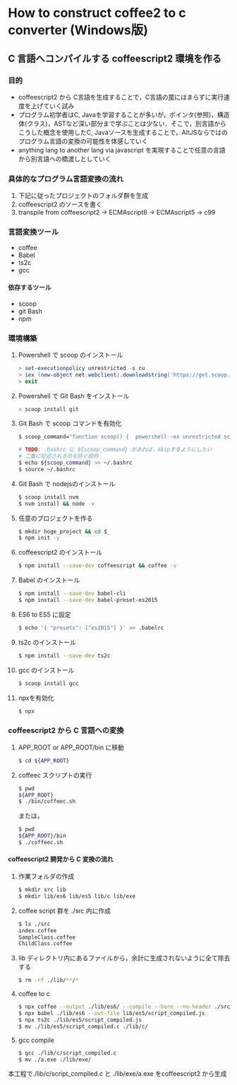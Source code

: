 # How to construct coffee2 to c converter (Windows版)


## C 言語へコンパイルする coffeescript2 環境を作る


### 目的
* coffeescript2 から C言語を生成することで，C言語の罠にはまらずに実行速度を上げていく試み
* プログラム初学者はC, Javaを学習することが多いが，ポインタ(参照)，構造体(クラス)，ASTなど深い部分まで学ぶことは少ない．そこで，別言語からこうした概念を使用したC, Javaソースを生成することで，AltJSならではのプログラム言語の変換の可能性を体感していく
* anything lang to another lang via javascript を実現することで任意の言語から別言語への橋渡しとしていく

### 具体的なプログラム言語変換の流れ

1. 下記に従ったプロジェクトのフォルダ群を生成
1. coffeescript2 のソースを書く
1. transpile from coffeescript2 -> ECMAscript6 -> ECMAscript5 -> c99

### 言語変換ツール

* coffee
* Babel
* ts2c
* gcc

#### 依存するツール
* scoop
* git Bash
* npm

### 環境構築

1. Powershell で scoop のインストール
    ```Powershell
    > set-executionpolicy unrestricted -s cu
    > iex (new-object net.webclient).downloadstring('https://get.scoop.sh')
    > exit
    ```

1. Powershell で Git Bash をインストール
    ```Powershell
    > scoop install git
    ```

1. Git Bash で scoop コマンドを有効化
    ```Bash
    $ scoop_command="function scoop() {  powershell -ex unrestricted scoop.ps1 \"\$@\" ;} && export -f scoop"

    # TODO: .bashrc に ${scoop_command} があれば，skipするようにしたい
    # 二重に記述されるのを防ぐ目的
    $ echo ${scoop_command} >> ~/.bashrc
    $ source ~/.bashrc
    ```

1. Git Bash で nodejsのインストール
    ```Bash
    $ scoop install nvm
    $ nvm install && node -v
    ```

1. 任意のプロジェクトを作る
    ```Bash
    $ mkdir hoge_project && cd $_
    $ npm init -y
    ```

1. coffeescript2 のインストール
    ```Bash
    $ npm install --save-dev coffeescript && coffee -v
    ```

1. Babel のインストール
    ```Bash
    $ npm install --save-dev babel-cli
    $ npm install --save-dev babel-preset-es2015
    ```

1. ES6 to ES5 に設定
    ```Bash
    $ echo '{ "presets": ["es2015"] }' >> .babelrc
    ```

1. ts2c のインストール
    ```Bash
    $ npm install --save-dev ts2c
    ```

1. gcc のインストール
    ```Bash
    $ scoop install gcc
    ```
1. npxを有効化
    ```Bash
    $ npx
    ```

### coffeescript2 から C 言語への変換

1. APP_ROOT or APP_ROOT/bin に移動
    ```Bash
    $ cd ${APP_ROOT}
    ```

1. coffeec スクリプトの実行
    ```Bash
    $ pwd
    ${APP_ROOT}
    $ ./bin/coffeec.sh
    ```

    または，
    ```Bash
    $ pwd
    ${APP_ROOT}/bin
    $ ./coffeec.sh
    ```

#### coffeescript2 開発から C 変換の流れ

1. 作業フォルダの作成
    ```Bash
    $ mkdir src lib
    $ mkdir lib/es6 lib/es5 lib/c lib/exe
    ```

1. coffee script 群を ./src 内に作成
    ```Bash
    $ ls ./src
    index.coffee
    SampleClass.coffee
    ChildClass.coffee
    ```

1. lib ディレクトリ内にあるファイルから，余計に生成されないように全て除去する
    ```Bash
    $ rm -rf ./lib/**/*
    ```

1. coffee to c
    ```Bash
    $ npx coffee --output ./lib/es6/ --compile --bare --no-header ./src
    $ npx babel ./lib/es6 --out-file lib/es5/script_compiled.js
    $ npx ts2c ./lib/es5/script_compiled.js
    $ mv ./lib/es5/script_compiled.c ./lib/c/
    ```

1. gcc compile
    ```Bash
    $ gcc ./lib/c/script_compiled.c
    $ mv ./a.exe ./lib/exe/
    ```

本工程で./lib/c/script_compiled.c と ./lib/exe/a.exe をcoffeescript2 から生成